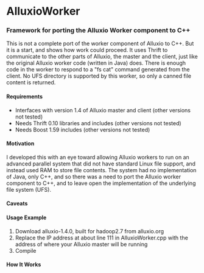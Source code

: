 # AlluxioWorker
### Framework for porting the Alluxio Worker component to C++
This is not a complete port of the worker component of Alluxio to C++.  But it is a start, and shows how work could proceed.  It uses Thrift to communicate to the other parts of Alluxio, the master and the client, just like the original Alluxio worker code (written in Java) does.  There is enough code in the worker to respond to a "fs cat" command generated from the client.  No UFS directory is supported by this worker, so only a canned file content is returned.
#### Requirements
* Interfaces with version 1.4 of Alluxio master and client (other versions not tested)
* Needs Thrift 0.10 libraries and includes (other versions not tested)
* Needs Boost 1.59 includes (other versions not tested)
#### Motivation
I developed this with an eye toward allowing Alluxio workers to run on an advanced parallel system that did not have standard Linux file support, and instead used RAM to store file contents.  The system had no implementation of Java, only C++, and so there was a need to port the Alluxio worker component to C++, and to leave open the implementation of the underlying file system (UFS).
#### Caveats
#### Usage Example
1.  Download alluxio-1.4.0, built for hadoop2.7 from alluxio.org
1.  Replace the IP address at about line 111 in AlluxioWorker.cpp with the address of where your Alluxio master will be running
1.  Compile
#### How It Works
